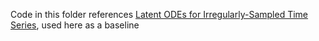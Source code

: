 Code in this folder references [Latent ODEs for Irregularly-Sampled Time Series](https://github.com/YuliaRubanova/latent_ode), used here as a baseline
